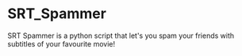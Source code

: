 # SRT_Spammer
SRT Spammer is a python script that let's you spam your friends with subtitles of your favourite movie!

